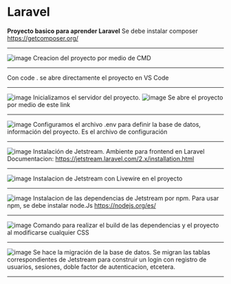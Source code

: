 # Laravel

**Proyecto basico para aprender Laravel**
Se debe instalar composer https://getcomposer.org/

********

![image](https://user-images.githubusercontent.com/92832390/163894526-b3c9f701-6b35-467d-a8a2-c86174ba56ac.png)
Creacion del proyecto por medio de CMD
********
Con code . se abre directamente el proyecto en VS Code
********
![image](https://user-images.githubusercontent.com/92832390/163894938-2bf9afba-1c7d-4d09-8d96-a1b16c6a6971.png)
Inicializamos el servidor del proyecto.
![image](https://user-images.githubusercontent.com/92832390/163894970-96f38a55-4314-4d92-8512-ccdb4b47a4eb.png)
Se abre el proyecto por medio de este link
********
![image](https://user-images.githubusercontent.com/92832390/163895114-0683c378-7319-4c20-a142-0d727ddaded3.png)
Configuramos el archivo .env para definir la base de datos, información del proyecto. Es el archivo de configuración
********
![image](https://user-images.githubusercontent.com/92832390/163895504-12a009b4-b3a7-49e7-9513-0a993ac191e5.png)
Instalación de Jetstream. Ambiente para frontend en Laravel
Documentacion: https://jetstream.laravel.com/2.x/installation.html
********
![image](https://user-images.githubusercontent.com/92832390/163896434-45f146b4-6518-4bdf-9832-dbe3c59c437e.png)
Instalacion de Jetstream con Livewire en el proyecto 
********
![image](https://user-images.githubusercontent.com/92832390/163897216-792cfae0-1fd3-44d0-9ced-c80f79b30870.png)
Instalacion de las dependencias de Jetstream por npm.
Para usar npm, se debe instalar node.Js
https://nodejs.org/es/
********
![image](https://user-images.githubusercontent.com/92832390/163897615-3bc73a0f-2d2c-4820-a443-5ab21c434e34.png)
Comando para realizar el build de las dependencias y el proyecto al modificarse cualquier CSS
********
![image](https://user-images.githubusercontent.com/92832390/163897889-32ab003b-d44d-46ac-b255-f57651223ae6.png)
Se hace la migración de la base de datos. Se migran las tablas correspondientes de Jetstream para construir un login con registro de usuarios, sesiones, doble factor de autenticacion, etcetera.
********

